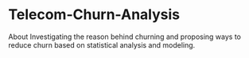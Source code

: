# Telecom-Churn-Analysis
About Investigating the reason behind churning and proposing ways to reduce churn based on statistical analysis and modeling.
